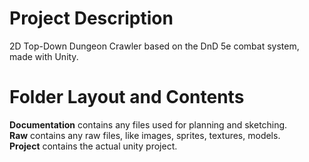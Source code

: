 # Project Description

2D Top-Down Dungeon Crawler based on the DnD 5e combat system, made with Unity.

# Folder Layout and Contents

**Documentation** contains any files used for planning and sketching.  
**Raw** contains any raw files, like images, sprites, textures, models.  
**Project** contains the actual unity project.
